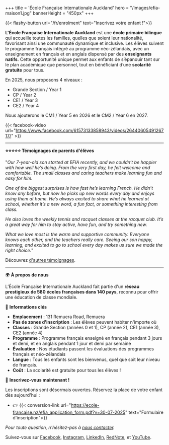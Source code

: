 +++
title = 'École Française Internationale Auckland'
hero = "/images/efia-maison1.jpg"
bannerHeight = "450px"
+++

{{< flashy-button url="/fr/enrolment" text="Inscrivez votre enfant !">}}

**L'École Française Internationale Auckland** est une **école primaire bilingue** qui accueille toutes les familles, quelles que soient leur nationalité, favorisant ainsi une communauté dynamique et inclusive. Les élèves suivent le programme français intégré au programme néo-zélandais, avec un enseignement en français et en anglais dispensé par des **enseignants natifs**. Cette opportunité unique permet aux enfants de s’épanouir tant sur le plan académique que personnel, tout en bénéficiant d’une **scolarité gratuite** pour tous.

En 2025, nous proposons 4 niveaux :
* Grande Section / Year 1
* CP / Year 2
* CE1 / Year 3
* CE2 / Year 4

Nous ajouterons le CM1 / Year 5 en 2026 et le CM2 / Year 6 en 2027.

{{< facebook-video url="https://www.facebook.com/61573133858943/videos/2644060549126717/" >}}

---

**⭐⭐⭐⭐⭐ Témoignages de parents d'élèves**

"*Our 7-year-old son started at EFIA recently, and we couldn’t be happier with how well he’s doing. From the very first day, he felt welcome and comfortable. The small classes and caring teachers make learning fun and easy for him.*

*One of the biggest surprises is how fast he’s learning French. He didn’t know any before, but now he picks up new words every day and enjoys using them at home. He’s always excited to share what he learned at school, whether it’s a new word, a fun fact, or something interesting from class.*

*He also loves the weekly tennis and racquet classes at the racquet club. It’s a great way for him to stay active, have fun, and try something new.*

*What we love most is the warm and supportive community. Everyone knows each other, and the teachers really care. Seeing our son happy, learning, and excited to go to school every day makes us sure we made the right choice.*"

Découvrez [d'autres témoignages](/fr/testimonials).

---

🌍 **À propos de nous**

L’École Française Internationale Auckland fait partie d'un **réseau prestigieux de 580 écoles françaises dans 140 pays**, reconnu pour offrir une éducation de classe mondiale.

🔑 **Informations clés**

- **Emplacement**&nbsp;: 131 Remuera Road, Remuera
- **Pas de zones d'inscription**&nbsp;: Les élèves peuvent habiter n'importe où
- **Classes**&nbsp;: Grande Section (années 0 et 1), CP (année 2), CE1 (année 3), CE2 (année 4)
- **Programme**&nbsp;: Programme français enseigné en français pendant 3 jours et demi, et en anglais pendant 1 jour et demi par semaine
- **Évaluation**&nbsp;: Nos étudiants passent les évaluations des programmes français et néo-zélandais
- **Langue**&nbsp;: Tous les enfants sont les bienvenus, quel que soit leur niveau de français.
- **Coût**&nbsp;: La scolarité est gratuite pour tous les élèves&nbsp;!

📢 **Inscrivez-vous maintenant&nbsp;!**

Les inscriptions sont désormais ouvertes. Réservez la place de votre enfant dès aujourd'hui&nbsp;:

- 👉 {{< conversion-link url="https://ecole-francaise.nz/efia_application_form.pdf?v=30-07-2025" text="Formulaire d'inscription">}}

_Pour toute question, n'hésitez-pas à [nous contacter](/fr/contact/)._

Suivez-vous sur [Facebook](https://www.facebook.com/profile.php?id=61573552256605), [Instagram](https://www.instagram.com/ecolefrancaiseauckland/), [LinkedIn](https://www.linkedin.com/company/%C3%A9cole-fran%C3%A7aise-internationale-auckland/posts/?feedView=all), [RedNote](https://www.xiaohongshu.com/user/profile/675f409c000000001801caf1), et [YouTube](https://www.youtube.com/playlist?list=PLe6nvxISfBOmAkX1Pmd_LnbkJWE3yhDQZ).